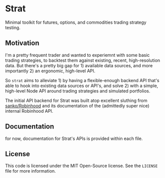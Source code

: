 # Strat

Minimal toolkit for futures, options, and commodities trading strategy testing.

## Motivation

I'm a pretty frequent trader and wanted to experiemnt with some basic trading strategies, to backtest them against existing, recent, high-resolution data. But there's a pretty big gap for 1) available data sources, and more importantly 2) an ergonomic, high-level API.

So `strat` aims to alleviate 1) by having a flexible-enough backend API that's able to hook into existing data sources or API's, and solve 2) with a simple, high-level Node API around trading strategies and simulated portfolios.

The initial API backend for Strat was built atop excellent sluthing from [sanko/Robinhood](https://github.com/sanko/Robinhood) and its documentation of the (admittedly super nice) internal Robinhood API.

## Documentation

for now, documentation for Strat's APIs is provided within each file.

## License

This code is licensed under the MIT Open-Source license. See the `LICENSE` file for more information.

